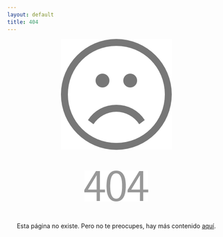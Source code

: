 ```yaml
---
layout: default
title: 404
---
```


<div style="text-align:center">
  <img display="flex" src="https://raw.githubusercontent.com/MateoNitro550/MateoNitro550.github.io/master/assets/404%20(1).png">
</div>

​

<div style="text-align:center">
  <img src="https://raw.githubusercontent.com/MateoNitro550/MateoNitro550.github.io/master/assets/404%20(2).png">
</div>

​

<div style="text-align:center">
  Esta página no existe. Pero no te preocupes, hay más contenido 
  <a href="https://mateonitro550.github.io/">aquí</a>.
</div>
